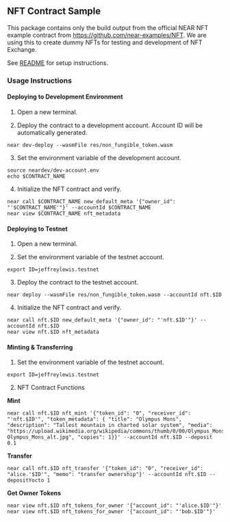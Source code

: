 ## NFT Contract Sample

This package contains only the build output from the official NEAR NFT example contract from https://github.com/near-examples/NFT.
We are using this to create dummy NFTs for testing and development of NFT Exchange.

See [README](https://github.com/jnlewis/nft-exchange) for setup instructions.

### Usage Instructions
#### Deploying to Development Environment

1. Open a new terminal.

2. Deploy the contract to a development account. Account ID will be automatically generated.
```
near dev-deploy --wasmFile res/non_fungible_token.wasm
```

3. Set the environment variable of the development account.
```
source neardev/dev-account.env
echo $CONTRACT_NAME
```

4. Initialize the NFT contract and verify.
```
near call $CONTRACT_NAME new_default_meta '{"owner_id": "'$CONTRACT_NAME'"}' --accountId $CONTRACT_NAME
near view $CONTRACT_NAME nft_metadata
```

#### Deploying to Testnet

1. Open a new terminal.

2. Set the environment variable of the testnet account.
```
export ID=jeffreylewis.testnet
```

3. Deploy the contract to the testnet account.
```
near deploy --wasmFile res/non_fungible_token.wasm --accountId nft.$ID
```

4. Initialize the NFT contract and verify.
```
near call nft.$ID new_default_meta '{"owner_id": "'nft.$ID'"}' --accountId nft.$ID
near view nft.$ID nft_metadata
```

#### Minting & Transferring

1. Set the environment variable of the testnet account.
```
export ID=jeffreylewis.testnet
```

2. NFT Contract Functions

**Mint**
```
near call nft.$ID nft_mint '{"token_id": "0", "receiver_id": "'nft.$ID'", "token_metadata": { "title": "Olympus Mons", "description": "Tallest mountain in charted solar system", "media": "https://upload.wikimedia.org/wikipedia/commons/thumb/0/00/Olympus_Mons_alt.jpg/1024px-Olympus_Mons_alt.jpg", "copies": 1}}' --accountId nft.$ID --deposit 0.1
```

**Transfer**
```
near call nft.$ID nft_transfer '{"token_id": "0", "receiver_id": "alice.'$ID'", "memo": "transfer ownership"}' --accountId nft.$ID --depositYocto 1
```

**Get Owner Tokens**
```
near view nft.$ID nft_tokens_for_owner '{"account_id": "'alice.$ID'"}'
near view nft.$ID nft_tokens_for_owner '{"account_id": "'bob.$ID'"}'
```
